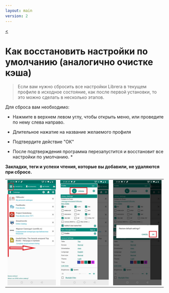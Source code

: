 ```yaml
---
layout: main
version: 2
---
```

[<](/wiki/faq/ru)
# Как восстановить настройки по умолчанию (аналогично очистке кэша)

> Если вам нужно сбросить все настройки Librera в текущем профиле в исходное состояние, как после первой установки, то это можно сделать в несколько этапов.

Для сброса вам необходимо:

* Нажмите в верхнем левом углу, чтобы открыть меню, или проведите по нему слева направо.
* Длительное нажатие на название желаемого профиля
* Подтвердите действие &quot;ОК&quot;

* После подтверждения программа перезапустится и восстановит все настройки по умолчанию. *

**Закладки, теги и успехи чтения, которые вы добавили, не удаляются при сбросе.**


||||
|-|-|-|
|![](19.jpg)|![](20.jpg)|![](21.jpg)|
